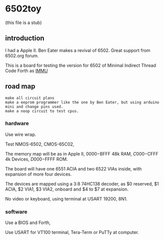 # 6502toy

(this file is a stub)

## introduction

I had a Apple II. Ben Eater makes a revival of 6502. Great support from 6502.org forum.

This is a board for testing the version for 6502 of Minimal Indirect Thread Code Forth as [IMMU](https://github.com/agsb/immu)



## road map

    make all circuit plans
    make a eeprom programmer like the one by Ben Eater, but using arduino mini and change pins used.
    make a noop circuit to test cpus.
        

### hardware

Use wire wrap.

Test NMOS-6502, CMOS-65C02,

The memory map will be as in Apple II, $0000-$BFFF 48k RAM, $C000-$CFFF 4k Devices, $D000-$FFFF ROM.

The board will have one 6551 ACIA and two 6522 VIAs inside, with expansion of more four devices.

The devices are mapped using a 3:8 74HC138 decoder, as $0 reserved, $1 ACIA, $2 VIA1, $3 VIA2, onboard and $4 to $7 at expansion.

No video or keyboard, using terminal at USART 19200, 8N1.

### software

Use a BIOS and Forth, 

Use USART for VT100 terminal, Tera-Term or PuTTy at computer.





